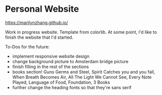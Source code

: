 # Personal Website
https://marilynzhang.github.io/


Work in progress website. Template from colorlib. At some point, I'd like to finish the website that I'd started.

To-Dos for the future:
- implement responsive website design
- change background picture to Amsterdam bridge picture 
- finish filling in the rest of the sections
- books section! Guns Germs and Steel, Spirit Catches you and you fall, When Breath Becomes Air, All The Light We Cannot See, Every Note Played, Language of Food, Foundation, 3 Books
- further change the heading fonts so that they're sans serif 
